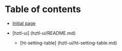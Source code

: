 # Table of contents

* [Initial page](README.md)

* [hztl-ui] (hztl-ui/README.md)
  * [ht-setting-table] (hztl-ui/ht-setting-table.md)

